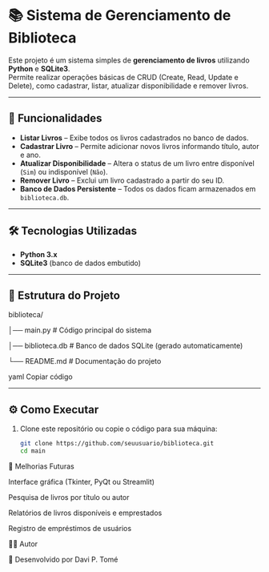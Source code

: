 # 📚 Sistema de Gerenciamento de Biblioteca  

Este projeto é um sistema simples de **gerenciamento de livros** utilizando **Python** e **SQLite3**.  
Permite realizar operações básicas de CRUD (Create, Read, Update e Delete), como cadastrar, listar, atualizar disponibilidade e remover livros.  

---

## 🚀 Funcionalidades  

- **Listar Livros** – Exibe todos os livros cadastrados no banco de dados.  
- **Cadastrar Livro** – Permite adicionar novos livros informando título, autor e ano.  
- **Atualizar Disponibilidade** – Altera o status de um livro entre disponível (`Sim`) ou indisponível (`Não`).  
- **Remover Livro** – Exclui um livro cadastrado a partir do seu ID.  
- **Banco de Dados Persistente** – Todos os dados ficam armazenados em `biblioteca.db`.  

---

## 🛠️ Tecnologias Utilizadas  

- **Python 3.x**  
- **SQLite3** (banco de dados embutido)  

---

## 📂 Estrutura do Projeto  

biblioteca/

│── main.py # Código principal do sistema

│── biblioteca.db # Banco de dados SQLite (gerado automaticamente)

└── README.md # Documentação do projeto

yaml
Copiar código

---

## ⚙️ Como Executar  

1. Clone este repositório ou copie o código para sua máquina:  
   ```bash
   git clone https://github.com/seuusuario/biblioteca.git
   cd main
   
  📌 Melhorias Futuras

Interface gráfica (Tkinter, PyQt ou Streamlit)

Pesquisa de livros por título ou autor

Relatórios de livros disponíveis e emprestados

Registro de empréstimos de usuários

👨‍💻 Autor

📌 Desenvolvido por Davi P. Tomé
